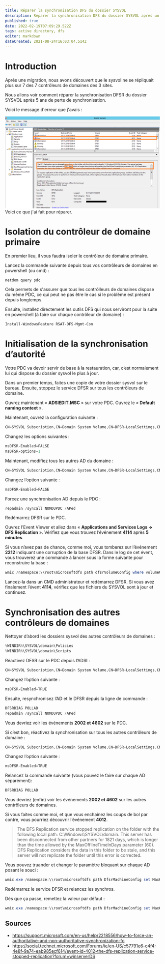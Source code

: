 ```yaml
---
title: Réparer la synchronisation DFS du dossier SYSVOL
description: Réparer la synchronisation DFS du dossier SYSVOL après un crash de la synchronisation AD
published: true
date: 2022-02-19T07:09:29.522Z
tags: active directory, dfs
editor: markdown
dateCreated: 2021-08-24T16:03:04.514Z
---
```


# Introduction

Après une migration, nous avons découvert que le sysvol ne se répliquait plus sur 7 des 7 contrôleurs de domaines des 3 sites.

Nous allons voir comment réparer la synchronisation DFSR du dossier SYSVOL après 5 ans de perte de synchronisation.

Voici le message d'erreur que j'avais :

 ![dfrs-01.webp](/activedirectory/dfrs-01.webp)
Voici ce que j'ai fait pour réparer.

 
# Isolation du contrôleur de domaine primaire

En premier lieu, il vous faudra isoler le contrôleur de domaine primaire.

Lancez la commande suivante depuis tous vos contrôleurs de domaines en powershell (ou cmd) :
```powershell
netdom query pdc
```

Cela permets de s'assurer que tous les contrôlleurs de domaines dispose du même PDC, ce qui peut ne pas être le cas si le problème est présent depuis longtemps.


Ensuite, installez directement les outils DFS qui nous serviront pour la suite en powershell (à faire sur chaque contrôleur de domaine) :
```powershell
Install-WindowsFeature RSAT-DFS-Mgmt-Con
```
 

 
# Initialisation de la synchronisation d’autorité

Votre PDC va devoir servir de base à la restauration, car, c’est normalement lui qui dispose du dossier sysvol le plus à jour.

Dans un premier temps, faites une copie de votre dossier sysvol sur le bureau.
Ensuite, stoppez le service DFSR sur tous les contrôleurs de domaine.

Ouvrez maintenant « **ADSIEDIT.MSC** » sur votre PDC. Ouvrez le « **Default naming context** ».

Maintenant, ouvrez la configuration suivante :
```powershell
CN=SYSVOL Subscription,CN=Domain System Volume,CN=DFSR-LocalSettings,CN=<SERVEUR PDC>,OU=Domain Controllers,DC=<domain>,DC=<domain>
```

Changez les options suivantes :
```powershell
msDFSR-Enabled=FALSE
msDFSR-options=1
```

Maintenant, modifiez tous les autres AD du domaine :
```powershell
CN=SYSVOL Subscription,CN=Domain System Volume,CN=DFSR-LocalSettings,CN=<Autres AD>,OU=Domain Controllers,DC=<domain>,DC=<domain>
```

Changez l’option suivante :
```powershell
msDFSR-Enabled=FALSE
```

Forcez une synchronisation AD depuis le PDC :
```powershell
repadmin /syncall NOMDUPDC /APed
```

Redémarrez DFSR sur le PDC.


Ouvrez l’Event Viewer et allez dans « **Applications and Services Logs -> DFS Replication** ».
Vérifiez que vous trouvez l’événement **4114** après **5 minutes**.


Si vous n’avez pas de chance, comme moi, vous tomberez sur l’événement **2212** indiquant une corruption de la base DFSR.
Dans le log de cet évent, vous trouverez une commande à lancer sous la forme suivante pour reconstruire la base :
```powershell
wmic /namespace:\\root\microsoftdfs path dfsrVolumeConfig where volumeGuid=<GUID> call ResumeReplication
```
 

Lancez-la dans un CMD administrateur et redémarrez DFSR.
Si vous avez finalement l’évent **4114**, vérifiez que les fichiers du SYSVOL sont à jour et continuez.

 

# Synchronisation des autres contrôleurs de domaines

Nettoyer d’abord les dossiers sysvol des autres contrôleurs de domaines :
```powershell
%WINDIR%\SYSVOL\domain\Policies
%WINDIR%\SYSVOL\domain\Scripts
```
 
Réactivez DFSR sur le PDC depuis l’ADSI :
```powershell
CN=SYSVOL Subscription,CN=Domain System Volume,CN=DFSR-LocalSettings,CN=<SERVEUR PDC>,OU=Domain Controllers,DC=<domain>,DC=<domain>
```

Changez l’option suivante :
```powershell
msDFSR-Enabled=TRUE
```
 
Ensuite, resynchronisez l’AD et le DFSR depuis la ligne de commande :
```powershell
DFSRDIAG POLLAD
repadmin /syncall NOMDUPDC /APed
```
 

Vous devriez voir les événements **2002 et 4602** sur le PDC.

Si c’est bon, réactivez la synchronisation sur tous les autres contrôleurs de domaine :
```powershell
CN=SYSVOL Subscription,CN=Domain System Volume,CN=DFSR-LocalSettings,CN=<Autres AD>,OU=Domain Controllers,DC=<domain>,DC=<domain>
```
 

Changez l’option suivante :
```powershell
msDFSR-Enabled=TRUE
```
 

Relancez la commande suivante (vous pouvez le faire sur chaque AD séparément):
```powershell
DFSRDIAG POLLAD
```
 

Vous devriez (enfin) voir les événements  **2002 et 4602** sur les autres contrôleurs de domaines.

 

Si vous faites comme moi, et que vous enchainez les coups de bol par contre, vous pourriez découvrir l’événement **4012**.

> The DFS Replication service stopped replication on the folder with the following local path: C:\Windows\SYSVOL\domain. This server has been disconnected from other partners for 1821 days, which is longer than the time allowed by the MaxOfflineTimeInDays parameter (60). DFS Replication considers the data in this folder to be stale, and this server will not replicate the folder until this error is corrected.



Vous pouvez truander et changer le paramètre bloquant sur chaque AD posant le souci :
```powershell
wmic.exe /namespace:\\root\microsoftdfs path DfsrMachineConfig set MaxOfflineTimeInDays=2000
```
 

Redémarrez le service DFSR et relancez les synchros.

Dès que ça passe, remettez la valeur par défaut :
```powershell
wmic.exe /namespace:\\root\microsoftdfs path DfsrMachineConfig set MaxOfflineTimeInDays=60
```

 
## Sources

- https://support.microsoft.com/en-us/help/2218556/how-to-force-an-authoritative-and-non-authoritative-synchronization-fo
- https://social.technet.microsoft.com/Forums/ie/en-US/c57791e6-c4f4-4e8f-9a74-eab985ecf614/event-id-4012-the-dfs-replication-service-stopped-replication?forum=winserverDS
